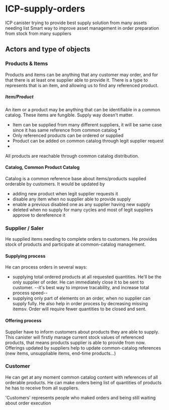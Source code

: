 # ICP-supply-orders
ICP canister trying to provide best supply solution from many assets needing list
Smart way to improve asset management in order preparation from stock from many suppliers
## Actors and type of objects

### Products & Items
Products and items can be anything that any customer may order, and for that there is at least one supplier able to provide it. 
There is a type to represents that is an item, and allowing us to find any referenced product.

##### Item/Product 
An item or a product may be anything that can be identifiable in a common catalog. These items are fungible. Supply way doesn't matter. 
* Item can be supplied from many different suppliers, it will be same case since it has same reference from common catalog *
* Only referenced products can be ordered or supplied
* Product can be added on common catalog through legit supplier request
* 
All products are reachable through common catalog distribution.

#### Catalog, Common Product Catalog
Catalog is a common reference base about items/products supplied orderable by customers.
It would be updated by
* adding new product when legit supplier requests it
* disable any item when no supplier able to provide supply
* enable a previous disabled one as any supplier having new supply
* deleted when no supply for many cycles and most of legit suppliers approve to dereference it

### Supplier / Saler 
He supplied items needing to complete orders to customers.
He provides stock of products and participate at common-catalog management.

#### Supplying process
He can process orders in several ways:
* supplying total ordered products at all requested quantities. He'll be the only supplier of order. He can immediately close it to be sent to customer.
--it's best way to improve tracability, and increase total process speed--
* supplying only part of elements on an order, when no supplier can supply fully. He also help in order process by decreasing missing itemsv. Order will require fewer quantities to be closed and sent.

#### Offering process
Supplier have to inform customers about products they are able to supply.
This canister will firstly manage current stock values of referenced products, that means products supplier is able to provide from now.
Offerings updated by suppliers help to update common-catalog references (new items, unsuppliable items, end-time products...)

### Customer
He can get at any moment common catalog content with references of all orderable products.
He can make orders being list of quantities of products he has to receive from all suppliers.

'Customers' represents people who maked orders and being still waiting about order execution
